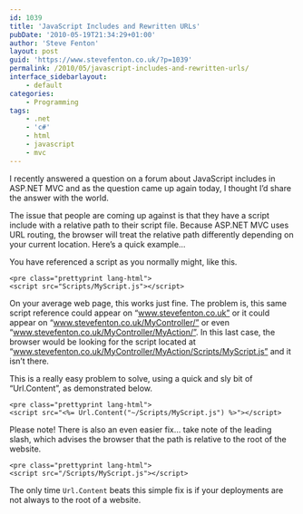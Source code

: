 ```yaml
---
id: 1039
title: 'JavaScript Includes and Rewritten URLs'
pubDate: '2010-05-19T21:34:29+01:00'
author: 'Steve Fenton'
layout: post
guid: 'https://www.stevefenton.co.uk/?p=1039'
permalink: /2010/05/javascript-includes-and-rewritten-urls/
interface_sidebarlayout:
    - default
categories:
    - Programming
tags:
    - .net
    - 'c#'
    - html
    - javascript
    - mvc
---
```


I recently answered a question on a forum about JavaScript includes in ASP.NET MVC and as the question came up again today, I thought I’d share the answer with the world.

The issue that people are coming up against is that they have a script include with a relative path to their script file. Because ASP.NET MVC uses URL routing, the browser will treat the relative path differently depending on your current location. Here’s a quick example…

You have referenced a script as you normally might, like this.

```
<pre class="prettyprint lang-html">
<script src="Scripts/MyScript.js"></script>
```

On your average web page, this works just fine. The problem is, this same script reference could appear on “www.stevefenton.co.uk” or it could appear on “www.stevefenton.co.uk/MyController/” or even “www.stevefenton.co.uk/MyController/MyAction/”. In this last case, the browser would be looking for the script located at “www.stevefenton.co.uk/MyController/MyAction/Scripts/MyScript.js” and it isn’t there.

This is a really easy problem to solve, using a quick and sly bit of “Url.Content”, as demonstrated below.

```
<pre class="prettyprint lang-html">
<script src="<%= Url.Content("~/Scripts/MyScript.js") %>"></script>
```

Please note! There is also an even easier fix… take note of the leading slash, which advises the browser that the path is relative to the root of the website.

```
<pre class="prettyprint lang-html">
<script src="/Scripts/MyScript.js"></script>
```

The only time `Url.Content` beats this simple fix is if your deployments are not always to the root of a website.